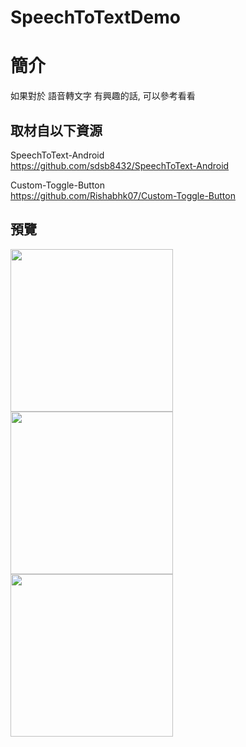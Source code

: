 # SpeechToTextDemo

簡介
==================================
如果對於 語音轉文字 有興趣的話, 可以參考看看                                   

取材自以下資源
--------
SpeechToText-Android                                   
https://github.com/sdsb8432/SpeechToText-Android

Custom-Toggle-Button          
https://github.com/Rishabhk07/Custom-Toggle-Button
                              
預覽
--------
<p align="left">
  <img src="https://i.imgur.com/U8PTnet.png" width="260"/>
  <img src="https://i.imgur.com/SNSL2Tk.png" width="260"/>
  <img src="https://i.imgur.com/f0Kw3JB.png" width="260"/>
</p>                                 

